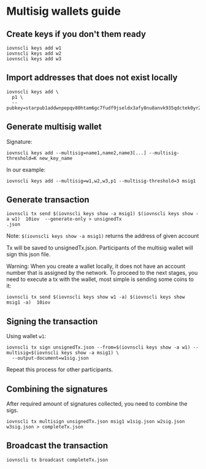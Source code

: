 # Multisig wallets guide

## Create keys if you don't them ready

```shell script
iovnscli keys add w1
iovnscli keys add w2
iovnscli keys add w3
```

## Import addresses that does not exist locally

```shell script
iovnscli keys add \
  p1 \
  --pubkey=starpub1addwnpepqv80htam6gc7fudf9jseldx3afy8nu8anvk935qdctek0yr27jcqj4yv044
```

## Generate multisig wallet

Signature:
```shell script
iovnscli keys add --multisig=name1,name2,name3[...] --multisig-threshold=K new_key_name
```
In our example:
```shell script
iovnscli keys add --multisig=w1,w2,w3,p1 --multisig-threshold=3 msig1
```

## Generate transaction
```shell script
iovnscli tx send $(iovnscli keys show -a msig1) $(iovnscli keys show -a w1)  10iov  --generate-only > unsignedTx
.json
```
Note: `$(iovnscli keys show -a msig1)` returns the address of given account

Tx will be saved to unsignedTx.json. Participants of the multisig wallet will sign this json file.

Warning: When you create a wallet locally, it does not have an account number that is assigned by the network. 
To proceed to the next stages, you need to execute a tx with the wallet, most simple is sending some coins to it:
```shell script
iovnscli tx send $(iovnscli keys show w1 -a) $(iovnscli keys show msig1 -a)  10iov
```

## Signing the transaction

Using wallet `w1`:

```shell script
iovnscli tx sign unsignedTx.json --from=$(iovnscli keys show -a w1) --multisig=$(iovnscli keys show -a msig1) \
  --output-document=w1sig.json
```
Repeat this process for other participants.

## Combining the signatures

After required amount of signatures collected, you need to combine the sigs.
```shell script
iovnscli tx multisign unsignedTx.json msig1 w1sig.json w2sig.json w3sig.json > completeTx.json
``` 

## Broadcast the transaction
```shell script
iovnscli tx broadcast completeTx.json
```
